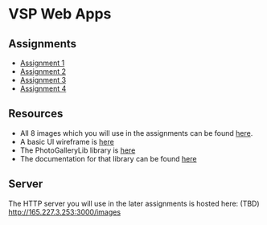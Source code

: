 # VSP Web Apps

## Assignments

- [Assignment 1](./blob/master/assignment-1.md)
- [Assignment 2](https://github.com/juliengs/vsp2018webapp-assignments/blob/master/assignment-2.md)
- [Assignment 3](https://github.com/juliengs/vsp2018webapp-assignments/blob/master/assignment-3.md)
- [Assignment 4](https://github.com/juliengs/vsp2018webapp-assignments/blob/master/assignment-4.md)

## Resources

- All 8 images which you will use in the assignments can be found [here](https://github.com/juliengs/vsp2018webapp-assignments/tree/master/images).
- A basic UI wireframe is [here](https://github.com/juliengs/vsp2018webapp-assignments/blob/master/layout.pdf)
- The PhotoGalleryLib library is [here](https://github.com/juliengs/vsp2018webapp-assignments/blob/master/PhotoGalleryLib.js)
- The documentation for that library can be found [here](https://github.com/juliengs/vsp2018webapp-assignments/blob/master/PhotoGalleryLib.md)

## Server

The HTTP server you will use in the later assignments is hosted here:
(TBD)
http://165.227.3.253:3000/images
